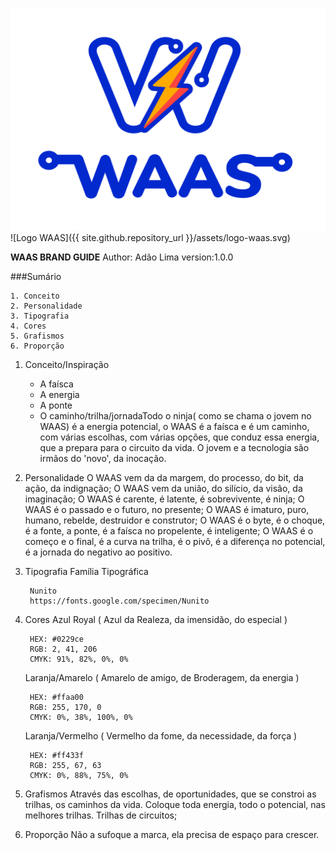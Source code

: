 ![Logo WAAS](/assets/logo-waas.svg)
![Logo WAAS]({{ site.github.repository_url }}/assets/logo-waas.svg)

**WAAS BRAND GUIDE**
Author: Adão Lima
version:1.0.0

###Sumário

```
1. Conceito
2. Personalidade
3. Tipografia
4. Cores
5. Grafismos
6. Proporção
```

1. Conceito/Inspiração
   - A faísca
   - A energia
   - A ponte
   - O caminho/trilha/jornadaTodo o ninja( como se chama o jovem no WAAS) é a energia potencial, o WAAS é a faísca e é um caminho, com várias escolhas, com várias opções, que conduz essa energia, que a prepara para o circuito da vida.
O jovem e a tecnologia são irmãos do 'novo', da inocação.

2. Personalidade
 O WAAS vem da da margem, do processo, do bit, da ação, da indignação;
 O WAAS vem da união, do silício, da visão, da imaginação;
 O WAAS é carente, é latente, é sobrevivente, é ninja;
 O WAAS é o passado e o futuro, no presente;
 O WAAS é imaturo, puro, humano, rebelde, destruidor e construtor;
 O WAAS é o byte, é o choque, é a fonte, a ponte, é a faísca no propelente, é inteligente;
 O WAAS é o começo e o final, é a curva na trilha, é o pivô, é a diferença no potencial, é a jornada do negativo ao positivo.

3. Tipografia
 Família Tipográfica

   ```
    Nunito 
    https://fonts.google.com/specimen/Nunito 
   ```

4. Cores
 Azul Royal ( Azul da Realeza, da imensidão, do especial )

   ```
    HEX: #0229ce
    RGB: 2, 41, 206
    CMYK: 91%, 82%, 0%, 0%
   ```

    Laranja/Amarelo ( Amarelo de amigo, de Broderagem, da energia )

   ```
    HEX: #ffaa00
    RGB: 255, 170, 0
    CMYK: 0%, 38%, 100%, 0%
   ```

    Laranja/Vermelho ( Vermelho da fome, da necessidade, da força )

   ```
    HEX: #ff433f
    RGB: 255, 67, 63
    CMYK: 0%, 88%, 75%, 0%
   ```

5. Grafismos
 Através das escolhas, de oportunidades, que se constroi as trilhas, os caminhos da vida.
 Coloque toda energia, todo o potencial, nas melhores trilhas.
 Trilhas de circuitos;

6. Proporção
 Não a sufoque a marca, ela precisa de espaço para crescer.
